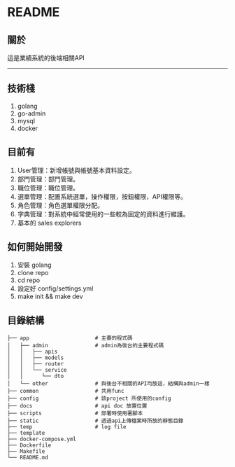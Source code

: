 # README

## 關於

這是業績系統的後端相關API

---------------------------------------

## 技術棧
1. golang
2. go-admin
3. mysql
4. docker

## 目前有
1. User管理：新增帳號與帳號基本資料設定。
2. 部門管理：部門管理。
3. 職位管理：職位管理。
4. 選單管理：配置系統選單，操作權限，按鈕權限，API權限等。
5. 角色管理：角色選單權限分配。
6. 字典管理：對系統中經常使用的一些較為固定的資料進行維護。
7. 基本的 sales explorers

## 如何開始開發
1. 安裝 golang
2. clone repo
3. cd repo 
4. 設定好 config/settings.yml
5. make init && make dev


## 目錄結構
```base 
├── app                     # 主要的程式碼
│   ├── admin               # admin為後台的主要程式碼
│   │   ├── apis
│   │   ├── models
│   │   ├── router
│   │   └── service
│   │      └── dto
│   └── other               # 與後台不相關的API均放這，結構與admin一樣    
├── common                  # 共用func
├── config                  # 該project 所使用的config
├── docs                    # api doc 放置位置
├── scripts                 # 部署時使用著腳本
├── static                  # 透過api上傳檔案時所放的靜態目錄
├── temp                    # log file
├── template                
├── docker-compose.yml
├── Dockerfile
├── Makefile
└── README.md
```
